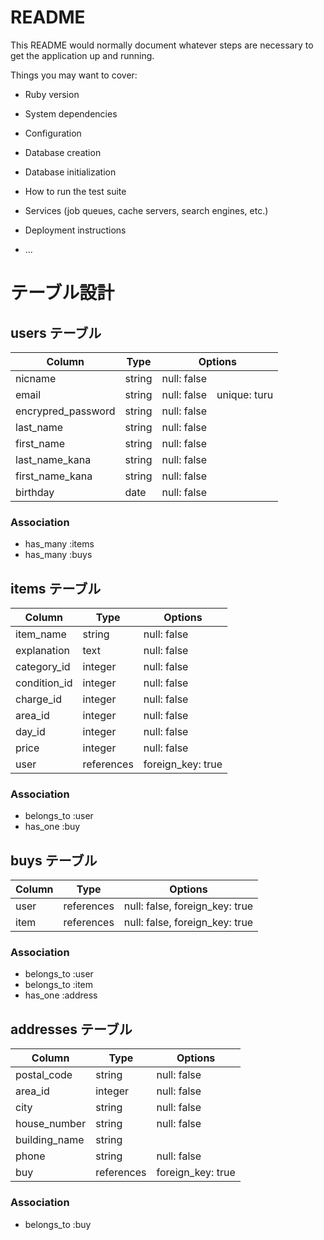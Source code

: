# README

This README would normally document whatever steps are necessary to get the
application up and running.

Things you may want to cover:

* Ruby version

* System dependencies

* Configuration

* Database creation

* Database initialization

* How to run the test suite

* Services (job queues, cache servers, search engines, etc.)

* Deployment instructions

* ...

# テーブル設計

## users テーブル

| Column   | Type   | Options     |
| -------- | ------ | ----------- |
| nicname  | string | null: false |
| email    | string | null: false　unique: turu |
| encrypred_password | string | null: false |
| last_name          | string | null: false |
| first_name         | string | null: false |
| last_name_kana     | string | null: false |
| first_name_kana    | string | null: false |
| birthday | date    | null: false |
### Association

- has_many :items
- has_many :buys


## items テーブル

|   Column    | Type       | Options     |
| ------      | ------     | ----------- |
| item_name   | string     | null: false |
| explanation | text       | null: false |
| category_id   | integer    | null: false |
| condition_id  | integer    | null: false |
| charge_id     | integer    | null: false |
| area_id       | integer    | null: false |
| day_id        | integer    | null: false |
| price         | integer    | null: false |
| user          | references | foreign_key: true |



### Association

- belongs_to :user
- has_one :buy


## buys テーブル

| Column | Type       | Options                        |
| ------ | ---------- | ------------------------------ |
| user   | references | null: false, foreign_key: true |
| item   | references | null: false, foreign_key: true |


### Association

- belongs_to :user
- belongs_to :item
- has_one    :address



## addresses テーブル

| Column  | Type       | Options                        |
| ------- | ---------- | ------------------------------ |
| postal_code   | string | null: false                    |
| area_id       |integer | null: false                    |
| city          | string | null: false                    |
| house_number  | string | null: false                    |
| building_name | string |                                |
| phone         | string | null: false                    |
| buy           |references | foreign_key: true           |

### Association

- belongs_to :buy